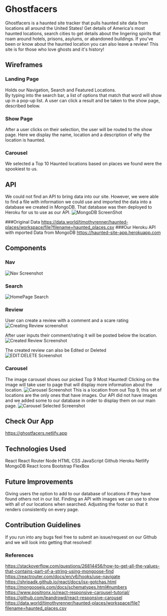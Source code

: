 # Ghostfacers

Ghostfacers is a haunted site tracker that pulls haunted site data from locations all around the United States! Get details of America's most haunted locations, search cities to get details about the lingering spirits that roam around hotels, prisons, asylums, or abandoned buildings. If you've been or know about the haunted location you can also leave a review!
This site is for those who love ghosts and it's history! 

## Wireframes
### Landing Page
Holds our Navigation, Search and Featured Locations.  
By typing into the search bar, a list of options that match that word will show up in a pop-up list. 
A user can click a result and be taken to the show page, described below.
### Show Page
After a user clicks on their selection, the user will be routed to the show page. Here we display the name, location and a description of why the location is haunted.
### Carousel
We selected a Top 10 Haunted locations based on places we found were the spookiest to us.

## API
We could not find an API to bring data into our site. However, we were able to find a file with information we could use and imported the data into a database we created in MongoDB. That database was then deployed to Heroku for us to use as our API. 
![MongoDB ScreenShot](https://user-images.githubusercontent.com/101548840/169458027-8b6c62a1-d33c-4189-a3da-0233d72b860d.png)

###Original Data
https://data.world/timothyrenner/haunted-places/workspace/file?filename=haunted_places.csv
###Our Heroku API with mported Data from MongoDB
https://haunted-site-app.herokuapp.com


## Components
### Nav
![Nav Screenshot](https://user-images.githubusercontent.com/101548840/169462668-635e59d6-afef-4d49-a97c-e3ecdf5b9a26.png)

### Search
![HomePage Search](https://user-images.githubusercontent.com/101548840/169458321-fbba2bfe-1184-408e-b399-60fe5cc82d95.png)

### Review
User can create a review with a comment and a scare rating
![Creating Review screenshot](https://user-images.githubusercontent.com/101548840/169464586-183a32e4-6501-4f20-94bf-e548e5fec18f.png)

After user inputs their comment/rating it will be posted below the location.
![Created Review Screenshot](https://user-images.githubusercontent.com/101548840/169464387-12c05f11-3140-4d92-a6bc-90ab967e74f9.png)

The created review can also be Edited or Deleted
![EDIT:DELETE Screenshot](https://user-images.githubusercontent.com/101548840/169465711-fd17927d-e531-4d4f-ba95-cc61e97276d2.png)

### Carousel 
The image carousel shows our picked Top 9 Most Haunted! 
Clicking on the image will take user to page that will display more information about the location. 
![Carousel Screenshot](https://user-images.githubusercontent.com/101548840/169465056-d2171d82-71ed-4dbf-a049-5fe8dc0c8905.png)
This is a location from out Top 9, this set of locations are the only ones that have images. Our API did not have images and we added some to our database in order to display them on our main page.
![Carousel Selected Screenshot](https://user-images.githubusercontent.com/101548840/169467011-46fa4bdd-9ebe-4b20-a0f5-270d03eac976.png)

## Check Our App
https://ghostfacers.netlify.app

## Technologies Used
React
React Router
Node
HTML
CSS
JavaScript
Github
Heroku
Netlify
MongoDB
React Icons
Bootstrap
FlexBox

## Future Improvements
Giving users the option to add to our database of locations if they have found others not in our list.
Finding an API with images we can use to show with all of our locations when searched. 
Adjusting the footer so that it renders consistently on every page.

## Contribution Guidelines
If you run into any bugs feel free to submit an issue/request on our Github and we will look into getting that resolved!  

### References

https://stackoverflow.com/questions/26814456/how-to-get-all-the-values-that-contains-part-of-a-string-using-mongoose-find
https://reactrouter.com/docs/en/v6/hooks/use-navigate
https://shripadk.github.io/react/docs/jsx-gotchas.html
https://mongoosejs.com/docs/schematypes.html#numbers
https://www.positronx.io/react-responsive-carousel-tutorial/
https://github.com/leandrowd/react-responsive-carousel
https://data.world/timothyrenner/haunted-places/workspace/file?filename=haunted_places.csv
